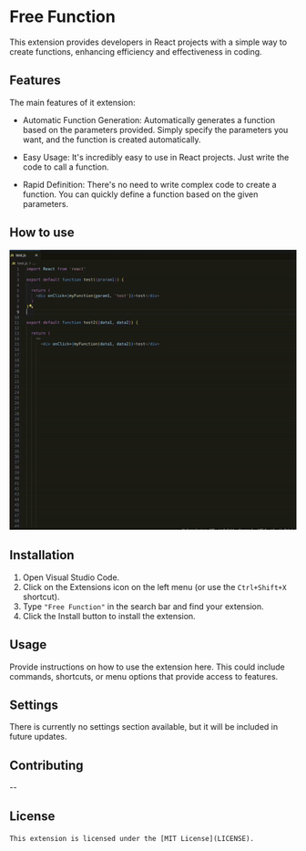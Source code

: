 # Free Function

This extension provides developers in React projects with a simple way to create functions, enhancing efficiency and effectiveness in coding.

## Features

The main features of it extension:

- Automatic Function Generation: Automatically generates a function based on the parameters provided. Simply specify the parameters you want, and the function is created automatically.

- Easy Usage: It's incredibly easy to use in React projects. Just write the code to call a function.

- Rapid Definition: There's no need to write complex code to create a function. You can quickly define a function based on the given parameters.

 ## How to use

 ![How to use](./src/assets/images/how-to-use.gif)

## Installation

1. Open Visual Studio Code.
2. Click on the Extensions icon on the left menu (or use the `Ctrl+Shift+X` shortcut).
3. Type `"Free Function"` in the search bar and find your extension.
4. Click the Install button to install the extension.

## Usage

Provide instructions on how to use the extension here. This could include commands, shortcuts, or menu options that provide access to features.

## Settings

There is currently no settings section available, but it will be included in future updates.

## Contributing

--

## License

`This extension is licensed under the [MIT License](LICENSE).`
